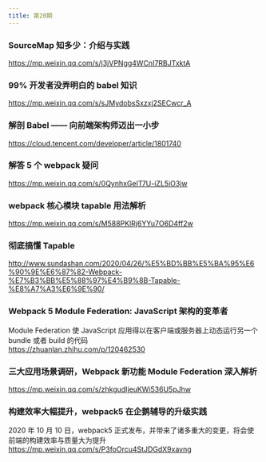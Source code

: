 ```yaml
---
title: 第20期
---
```


### SourceMap 知多少：介绍与实践

https://mp.weixin.qq.com/s/j3jVPNgg4WCnI7RBJTxktA

### 99% 开发者没弄明白的 babel 知识

https://mp.weixin.qq.com/s/sJMydobsSxzxj2SECwcr_A

### 解剖 Babel —— 向前端架构师迈出一小步

https://cloud.tencent.com/developer/article/1801740

### 解答 5 个 webpack 疑问

https://mp.weixin.qq.com/s/0QynhxGeIT7U-iZL5iO3jw

### webpack 核心模块 tapable 用法解析

https://mp.weixin.qq.com/s/M588PKlRj6YYu7O6D4ff2w

### 彻底搞懂 Tapable

http://www.sundashan.com/2020/04/26/%E5%BD%BB%E5%BA%95%E6%90%9E%E6%87%82-Webpack-%E7%B3%BB%E5%88%97%E4%B9%8B-Tapable-%E8%A7%A3%E6%9E%90/

### Webpack 5 Module Federation: JavaScript 架构的变革者

Module Federation 使 JavaScript 应用得以在客户端或服务器上动态运行另一个 bundle 或者 build 的代码  
https://zhuanlan.zhihu.com/p/120462530

### 三大应用场景调研，Webpack 新功能 Module Federation 深入解析

https://mp.weixin.qq.com/s/zhkgudIjeuKWi536U5pJhw

### 构建效率大幅提升，webpack5 在企鹅辅导的升级实践

2020 年 10 月 10 日，webpack5 正式发布，并带来了诸多重大的变更，将会使前端的构建效率与质量大为提升  
https://mp.weixin.qq.com/s/P3foOrcu4StJDGdX9xavng
